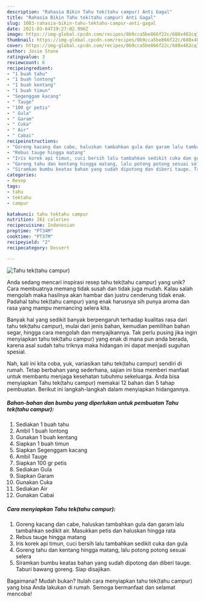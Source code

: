 ```yaml
---
description: "Rahasia Bikin Tahu tek(tahu campur) Anti Gagal"
title: "Rahasia Bikin Tahu tek(tahu campur) Anti Gagal"
slug: 1083-rahasia-bikin-tahu-tektahu-campur-anti-gagal
date: 2021-03-04T19:27:02.996Z
image: https://img-global.cpcdn.com/recipes/0b9cca5be866f22c/680x482cq70/tahu-tektahu-campur-foto-resep-utama.jpg
thumbnail: https://img-global.cpcdn.com/recipes/0b9cca5be866f22c/680x482cq70/tahu-tektahu-campur-foto-resep-utama.jpg
cover: https://img-global.cpcdn.com/recipes/0b9cca5be866f22c/680x482cq70/tahu-tektahu-campur-foto-resep-utama.jpg
author: Josie Stone
ratingvalue: 3
reviewcount: 6
recipeingredient:
- "1 buah tahu"
- "1 buah lontong"
- "1 buah kentang"
- "1 buah timun"
- "Segenggam kacang"
- " Tauge"
- "100 gr petis"
- " Gula"
- " Garam"
- " Cuka"
- " Air"
- " Cabai"
recipeinstructions:
- "Goreng kacang dan cabe, haluskan tambahkan gula dan garam lalu tambahkan sedikit air. Masukkan petis dan haluskan hingga rata"
- "Rebus tauge hingga matang"
- "Iris korek api timun, cuci bersih lalu tambahkan sedikit cuka dan gula"
- "Goreng tahu dan kentang hingga matang, lalu potong potong sesuai selera"
- "Siramkan bumbu keatas bahan yang sudah dipotong dan diberi tauge. Taburi bawang goreng. Siap disajikan."
categories:
- Resep
tags:
- tahu
- tektahu
- campur

katakunci: tahu tektahu campur 
nutrition: 261 calories
recipecuisine: Indonesian
preptime: "PT34M"
cooktime: "PT37M"
recipeyield: "2"
recipecategory: Dessert

---
```



![Tahu tek(tahu campur)](https://img-global.cpcdn.com/recipes/0b9cca5be866f22c/680x482cq70/tahu-tektahu-campur-foto-resep-utama.jpg)

Anda sedang mencari inspirasi resep tahu tek(tahu campur) yang unik? Cara membuatnya memang tidak susah dan tidak juga mudah. Kalau salah mengolah maka hasilnya akan hambar dan justru cenderung tidak enak. Padahal tahu tek(tahu campur) yang enak harusnya sih punya aroma dan rasa yang mampu memancing selera kita.

Banyak hal yang sedikit banyak berpengaruh terhadap kualitas rasa dari tahu tek(tahu campur), mulai dari jenis bahan, kemudian pemilihan bahan segar, hingga cara mengolah dan menyajikannya. Tak perlu pusing jika ingin menyiapkan tahu tek(tahu campur) yang enak di mana pun anda berada, karena asal sudah tahu triknya maka hidangan ini dapat menjadi suguhan spesial.




Nah, kali ini kita coba, yuk, variasikan tahu tek(tahu campur) sendiri di rumah. Tetap berbahan yang sederhana, sajian ini bisa memberi manfaat untuk membantu menjaga kesehatan tubuhmu sekeluarga. Anda bisa menyiapkan Tahu tek(tahu campur) memakai 12 bahan dan 5 tahap pembuatan. Berikut ini langkah-langkah dalam menyiapkan hidangannya.

<!--inarticleads1-->

##### Bahan-bahan dan bumbu yang diperlukan untuk pembuatan Tahu tek(tahu campur):

1. Sediakan 1 buah tahu
1. Ambil 1 buah lontong
1. Gunakan 1 buah kentang
1. Siapkan 1 buah timun
1. Siapkan Segenggam kacang
1. Ambil  Tauge
1. Siapkan 100 gr petis
1. Sediakan  Gula
1. Siapkan  Garam
1. Gunakan  Cuka
1. Sediakan  Air
1. Gunakan  Cabai




<!--inarticleads2-->

##### Cara menyiapkan Tahu tek(tahu campur):

1. Goreng kacang dan cabe, haluskan tambahkan gula dan garam lalu tambahkan sedikit air. Masukkan petis dan haluskan hingga rata
1. Rebus tauge hingga matang
1. Iris korek api timun, cuci bersih lalu tambahkan sedikit cuka dan gula
1. Goreng tahu dan kentang hingga matang, lalu potong potong sesuai selera
1. Siramkan bumbu keatas bahan yang sudah dipotong dan diberi tauge. Taburi bawang goreng. Siap disajikan.




Bagaimana? Mudah bukan? Itulah cara menyiapkan tahu tek(tahu campur) yang bisa Anda lakukan di rumah. Semoga bermanfaat dan selamat mencoba!
